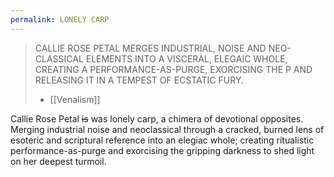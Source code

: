 ```yaml
---
permalink: LONELY CARP
---
```

> CALLIE ROSE PETAL MERGES INDUSTRIAL, NOISE AND NEO-CLASSICAL ELEMENTS INTO A VISCERAL, ELEGAIC WHOLE, CREATING A PERFORMANCE-AS-PURGE, EXORCISING THE P AND RELEASING IT IN A TEMPEST OF ECSTATIC FURY.
> 	- [[Venalism]]


Callie Rose Petal ~~is~~ was lonely carp, a chimera of devotional opposites. Merging industrial noise and neoclassical through a cracked, burned lens of esoteric and scriptural reference into an elegiac whole; creating ritualistic performance-as-purge and exorcising the gripping darkness to shed light on her deepest turmoil. 

